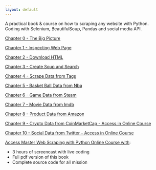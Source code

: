 ```yaml
---
layout: default
---
```


A practical book & course on how to scraping any website with Python. Coding with
Selenium, BeautifulSoup, Pandas and social media API.  

  
[Chapter 0 - The Big Picture](book/the-big-picture.html)  

[Chapter 1 - Inspecting Web Page](book/inspecting.html)  

[Chapter 2 - Download HTML](book/download-html.html)  

[Chapter 3 - Create Soup and Search](book/create-soup-and-search.html)  

[Chapter 4 - Scrape Data from Tags](book/scrape-data-from-tag.html)  
  
[Chapter 5 - Basket Ball Data from Nba](book/project1-basketball-data-from-nba.html)  

[Chapter 6 - Game Data from Steam](book/project2-game-data-from-steam.html)  

[Chapter 7 - Movie Data from Imdb](book/project3-movie-data-from-imdb.html)  

[Chapter 8 - Product Data from Amazon](book/project4-product-data-from-amazon.html)

[Chapter 9 - Crypto Data from CoinMarketCap - Access in Online Course](https://www.udemy.com/course/python-master-web-scraping-course-doing-20-real-projects/?couponCode=MASTERWEBSCRAPING2)  

[Chapter 10 - Social Data from Twitter - Access in Online Course ](https://www.udemy.com/course/python-master-web-scraping-course-doing-20-real-projects/?couponCode=MASTERWEBSCRAPING2)  

[Access Master Web Scraping with Python Online Course with](https://www.udemy.com/course/python-master-web-scraping-course-doing-20-real-projects/?couponCode=MASTERWEBSCRAPING2):  
* 3 hours of screencast with live coding  
* Full pdf version of this book  
* Complete source code for all mission  

<!-- hi, I am Tan Pham.

I write tech books and create online courses. All of my books and courses follow principles :  

* Start from beginner, step by step style
* Focus on practical and code skill
* Make thing as simple as possible
* Working with real life projects
* Explained in short, clear and simple way with graph, image and code example -->